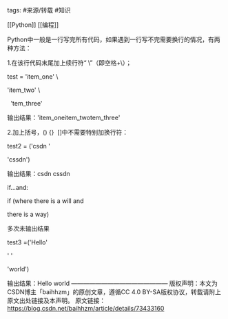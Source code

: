 tags: #来源/转载 #知识 

[[Python]]
[[编程]]

Python中一般是一行写完所有代码，如果遇到一行写不完需要换行的情况，有两种方法：

1.在该行代码末尾加上续行符“ \”（即空格+\）；

test = 'item_one' \

'item_two' \

  'tem_three'

输出结果：'item_oneitem_twotem_three'

2.加上括号，() {}  []中不需要特别加换行符：

test2 = ('csdn '

'cssdn')

输出结果：csdn cssdn



if...and:

if (where there is a will and

there is a way)

多次未输出结果



test3 =('Hello'

' '

'world')

输出结果：Hello world
————————————————
版权声明：本文为CSDN博主「baihhzm」的原创文章，遵循CC 4.0 BY-SA版权协议，转载请附上原文出处链接及本声明。
原文链接：https://blog.csdn.net/baihhzm/article/details/73433160